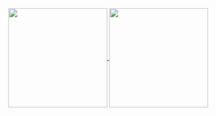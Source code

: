<a href="https://github.com/syntax-tm">
  <img height=200 align="center" src="https://github-readme-stats-chi-ecru.vercel.app/api?username=syntax-tm&include_all_commits=true&show_icons=true&theme=dark" />
</a>
<a href="https://github.com/syntax-tm">
  <img height=200 align="center" src="https://github-readme-stats-chi-ecru.vercel.app/api/top-langs?username=syntax-tm&layout=compact&langs_count=8&card_width=320&hide=visual%20basic%20.net,xslt,css&theme=dark" />
</a>
